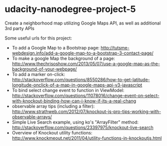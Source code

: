 # udacity-nanodegree-project-5
Create a neighborhood map utilizing Google Maps API, as well as additional 3rd party APIs

Some useful urls for this project:

- To add a Google Map to a Bootstrap page: http://tutsme-webdesign.info/add-a-google-map-to-a-bootstrap-3-contact-page/
- To make a google Map the background of a page: http://www.thechrisoshow.com/2013/05/07/use-a-google-map-as-the-background-of-your-webpage/
- To add a marker on-click: http://stackoverflow.com/questions/8550286/how-to-get-latitude-longitude-onclick-of-a-map-in-google-maps-api-v3-javascript
- To bind select change event to function in ViewModel: http://stackoverflow.com/questions/11078016/change-event-on-select-with-knockout-binding-how-can-i-know-if-its-a-real-chang
- observable array tips (including a filter): http://www.strathweb.com/2012/07/knockout-js-pro-tips-working-with-observable-arrays/
- Simple Live Search example, using ko's "ArrayFilter" method: http://stackoverflow.com/questions/23397975/knockout-live-search
- Overview of Knockout utility functions: http://www.knockmeout.net/2011/04/utility-functions-in-knockoutjs.html 
